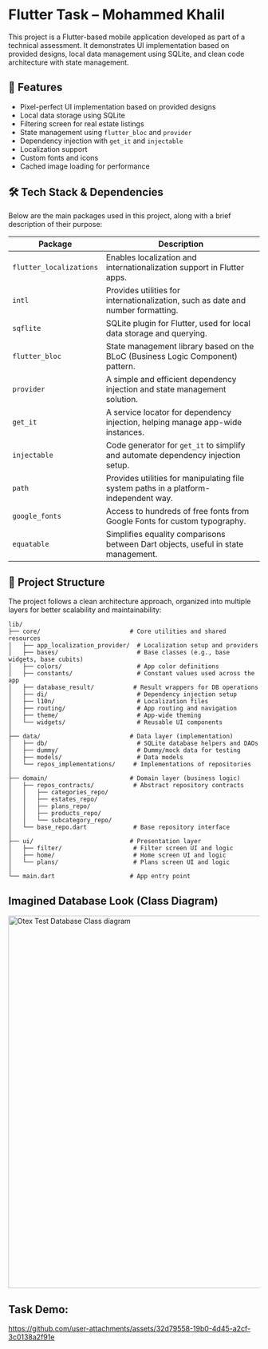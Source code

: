 # Flutter Task – Mohammed Khalil

This project is a Flutter-based mobile application developed as part of a technical assessment. It demonstrates UI implementation based on provided designs, local data management using SQLite, and clean code architecture with state management.

## 📱 Features

- Pixel-perfect UI implementation based on provided designs
- Local data storage using SQLite
- Filtering screen for real estate listings
- State management using `flutter_bloc` and `provider`
- Dependency injection with `get_it` and `injectable`
- Localization support
- Custom fonts and icons
- Cached image loading for performance

## 🛠️ Tech Stack & Dependencies

Below are the main packages used in this project, along with a brief description of their purpose:

| Package | Description |
|--------|-------------|
| `flutter_localizations` | Enables localization and internationalization support in Flutter apps. |
| `intl` | Provides utilities for internationalization, such as date and number formatting. |
| `sqflite` | SQLite plugin for Flutter, used for local data storage and querying. |
| `flutter_bloc` | State management library based on the BLoC (Business Logic Component) pattern. |
| `provider` | A simple and efficient dependency injection and state management solution. |
| `get_it` | A service locator for dependency injection, helping manage app-wide instances. |
| `injectable` | Code generator for `get_it` to simplify and automate dependency injection setup. |
| `path` | Provides utilities for manipulating file system paths in a platform-independent way. |
| `google_fonts` | Access to hundreds of free fonts from Google Fonts for custom typography. |
| `equatable` | Simplifies equality comparisons between Dart objects, useful in state management. |

## 📂 Project Structure
The project follows a clean architecture approach, organized into multiple layers for better scalability and maintainability:

```text
lib/
├── core/                         # Core utilities and shared resources
│   ├── app_localization_provider/  # Localization setup and providers
│   ├── bases/                      # Base classes (e.g., base widgets, base cubits)
│   ├── colors/                     # App color definitions
│   ├── constants/                  # Constant values used across the app
│   ├── database_result/           # Result wrappers for DB operations
│   ├── di/                         # Dependency injection setup
│   ├── l10n/                       # Localization files
│   ├── routing/                    # App routing and navigation
│   ├── theme/                      # App-wide theming
│   └── widgets/                    # Reusable UI components
│
├── data/                         # Data layer (implementation)
│   ├── db/                         # SQLite database helpers and DAOs
│   ├── dummy/                      # Dummy/mock data for testing
│   ├── models/                     # Data models
│   └── repos_implementations/     # Implementations of repositories
│
├── domain/                       # Domain layer (business logic)
│   ├── repos_contracts/           # Abstract repository contracts
│   │   ├── categories_repo/
│   │   ├── estates_repo/
│   │   ├── plans_repo/
│   │   ├── products_repo/
│   │   └── subcategory_repo/
│   └── base_repo.dart             # Base repository interface
│
├── ui/                           # Presentation layer
│   ├── filter/                    # Filter screen UI and logic
│   ├── home/                      # Home screen UI and logic
│   └── plans/                     # Plans screen UI and logic
│
└── main.dart                     # App entry point
```
## Imagined Database Look (Class Diagram)
<img width="568" height="746" alt="Otex Test Database Class diagram" src="https://github.com/user-attachments/assets/8900bdda-9790-4383-a6e6-0f76a3719f9e" />

## Task Demo:

https://github.com/user-attachments/assets/32d79558-19b0-4d45-a2cf-3c0138a2f91e



